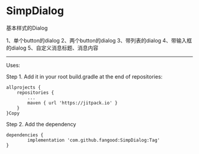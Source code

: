 # SimpDialog
基本样式的Dialog

1、单个button的dialog
2、两个button的dialog
3、带列表的dialog
4、带输入框的dialog
5、自定义消息标题、消息内容

-----------------------------------------

Uses:

Step 1. Add it in your root build.gradle at the end of repositories:

	allprojects {
		repositories {
			...
			maven { url 'https://jitpack.io' }
		}
	}Copy
Step 2. Add the dependency

	dependencies {
	        implementation 'com.github.fangood:SimpDialog:Tag'
	}
